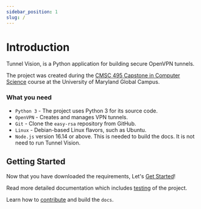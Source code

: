 ```yaml
---
sidebar_position: 1
slug: /
---
```


# Introduction

Tunnel Vision, is a Python application for building secure OpenVPN
tunnels.

The project was created during the [CMSC 495 Capstone in Computer
Science](./course-title-page.html) course at the University of Maryland Global
Campus.

### What you need

* `Python 3` - The project uses Python 3 for its source code.
* `OpenVPN` - Creates and manages VPN tunnels.
* `Git` - Clone the `easy-rsa` repository from GitHub.
* `Linux` - Debian-based Linux flavors, such as Ubuntu.
* `Node.js` version 16.14 or above. This is needed to build the docs. It is not
  need to run Tunnel Vision.

## Getting Started

Now that you have downloaded the requirements, Let's [Get
Started](./get-started/installation.html)!

Read more detailed documentation which includes [testing](test-matrix.html) of
the project.

Learn how to [contribute](./reference-docs/contribute-style.htmnl) and build the
`docs`.